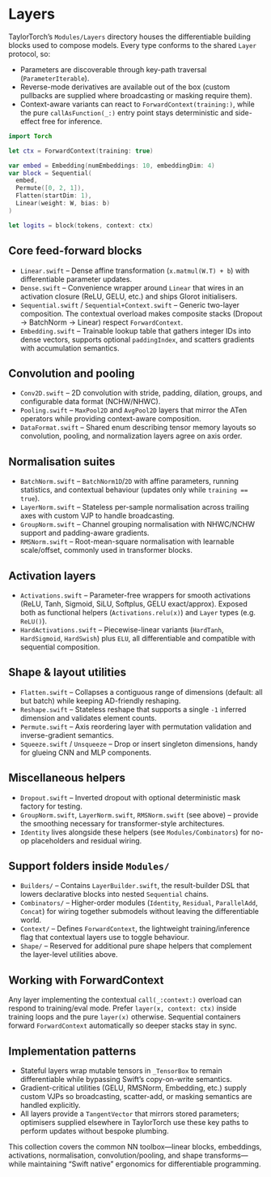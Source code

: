 # Layers

TaylorTorch’s `Modules/Layers` directory houses the differentiable building blocks used to compose models. Every type conforms to the shared `Layer` protocol, so:

- Parameters are discoverable through key-path traversal (`ParameterIterable`).
- Reverse-mode derivatives are available out of the box (custom pullbacks are supplied where broadcasting or masking require them).
- Context-aware variants can react to `ForwardContext(training:)`, while the pure `callAsFunction(_:)` entry point stays deterministic and side-effect free for inference.

```swift
import Torch

let ctx = ForwardContext(training: true)

var embed = Embedding(numEmbeddings: 10, embeddingDim: 4)
var block = Sequential(
  embed,
  Permute([0, 2, 1]),
  Flatten(startDim: 1),
  Linear(weight: W, bias: b)
)

let logits = block(tokens, context: ctx)
```

## Core feed-forward blocks

- `Linear.swift` – Dense affine transformation (`x.matmul(W.T) + b`) with differentiable parameter updates.
- `Dense.swift` – Convenience wrapper around `Linear` that wires in an activation closure (ReLU, GELU, etc.) and ships Glorot initialisers.
- `Sequential.swift` / `Sequential+Context.swift` – Generic two-layer composition. The contextual overload makes composite stacks (Dropout → BatchNorm → Linear) respect `ForwardContext`.
- `Embedding.swift` – Trainable lookup table that gathers integer IDs into dense vectors, supports optional `paddingIndex`, and scatters gradients with accumulation semantics.

## Convolution and pooling

- `Conv2D.swift` – 2D convolution with stride, padding, dilation, groups, and configurable data format (NCHW/NHWC).
- `Pooling.swift` – `MaxPool2D` and `AvgPool2D` layers that mirror the ATen operators while providing context-aware composition.
- `DataFormat.swift` – Shared enum describing tensor memory layouts so convolution, pooling, and normalization layers agree on axis order.

## Normalisation suites

- `BatchNorm.swift` – `BatchNorm1D`/`2D` with affine parameters, running statistics, and contextual behaviour (updates only while `training == true`).
- `LayerNorm.swift` – Stateless per-sample normalisation across trailing axes with custom VJP to handle broadcasting.
- `GroupNorm.swift` – Channel grouping normalisation with NHWC/NCHW support and padding-aware gradients.
- `RMSNorm.swift` – Root-mean-square normalisation with learnable scale/offset, commonly used in transformer blocks.

## Activation layers

- `Activations.swift` – Parameter-free wrappers for smooth activations (ReLU, Tanh, Sigmoid, SiLU, Softplus, GELU exact/approx). Exposed both as functional helpers (`Activations.relu(x)`) and `Layer` types (e.g. `ReLU()`).
- `HardActivations.swift` – Piecewise-linear variants (`HardTanh`, `HardSigmoid`, `HardSwish`) plus `ELU`, all differentiable and compatible with sequential composition.

## Shape & layout utilities

- `Flatten.swift` – Collapses a contiguous range of dimensions (default: all but batch) while keeping AD-friendly reshaping.
- `Reshape.swift` – Stateless reshape that supports a single `-1` inferred dimension and validates element counts.
- `Permute.swift` – Axis reordering layer with permutation validation and inverse-gradient semantics.
- `Squeeze.swift` / `Unsqueeze` – Drop or insert singleton dimensions, handy for glueing CNN and MLP components.

## Miscellaneous helpers

- `Dropout.swift` – Inverted dropout with optional deterministic mask factory for testing.
- `GroupNorm.swift`, `LayerNorm.swift`, `RMSNorm.swift` (see above) – provide the smoothing necessary for transformer-style architectures.
- `Identity` lives alongside these helpers (see `Modules/Combinators`) for no-op placeholders and residual wiring.

## Support folders inside `Modules/`

- `Builders/` – Contains `LayerBuilder.swift`, the result-builder DSL that lowers declarative blocks into nested `Sequential` chains.
- `Combinators/` – Higher-order modules (`Identity`, `Residual`, `ParallelAdd`, `Concat`) for wiring together submodels without leaving the differentiable world.
- `Context/` – Defines `ForwardContext`, the lightweight training/inference flag that contextual layers use to toggle behaviour.
- `Shape/` – Reserved for additional pure shape helpers that complement the layer-level utilities above.

## Working with ForwardContext

Any layer implementing the contextual `call(_:context:)` overload can respond to training/eval mode. Prefer `layer(x, context: ctx)` inside training loops and the pure `layer(x)` otherwise. Sequential containers forward `ForwardContext` automatically so deeper stacks stay in sync.

## Implementation patterns

- Stateful layers wrap mutable tensors in `_TensorBox` to remain differentiable while bypassing Swift’s copy-on-write semantics.
- Gradient-critical utilities (GELU, RMSNorm, Embedding, etc.) supply custom VJPs so broadcasting, scatter-add, or masking semantics are handled explicitly.
- All layers provide a `TangentVector` that mirrors stored parameters; optimisers supplied elsewhere in TaylorTorch use these key paths to perform updates without bespoke plumbing.

This collection covers the common NN toolbox—linear blocks, embeddings, activations, normalisation, convolution/pooling, and shape transforms—while maintaining “Swift native” ergonomics for differentiable programming.
